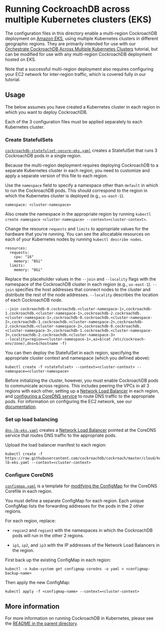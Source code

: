 # Running CockroachDB across multiple Kubernetes clusters (EKS)

The configuration files in this directory enable a multi-region CockroachDB deployment on [Amazon EKS](https://aws.amazon.com/eks/), using multiple Kubernetes clusters in different geographic regions. They are primarily intended for use with our [Orchestrate CockroachDB Across Multiple Kubernetes Clusters](https://www.cockroachlabs.com/docs/stable/orchestrate-cockroachdb-with-kubernetes-multi-cluster#eks) tutorial, but can be modified for use with any multi-region CockroachDB deployment hosted on EKS.

Note that a successful multi-region deployment also requires configuring your EC2 network for inter-region traffic, which is covered fully in our tutorial.

## Usage

The below assumes you have created a Kubernetes cluster in each region in which you want to deploy CockroachDB.

Each of the 3 configuration files must be applied separately to each Kubernetes cluster.

### Create StatefulSets

[`cockroachdb-statefulset-secure-eks.yaml`](https://github.com/cockroachdb/cockroach/cloud/kubernetes/multiregion/eks/cockroachdb-statefulset-secure-eks.yaml) creates a StatefulSet that runs 3 CockroachDB pods in a single region.

Because the multi-region deployment requires deploying CockroachDB to a separate Kubernetes cluster in each region, you need to customize and apply a separate version of this file to each region.

Use the `namespace` field to specify a namespace other than `default` in which to run the CockroachDB pods. This should correspond to the region in which the Kubernetes cluster is deployed (e.g., `us-east-1`). 

```
namespace: <cluster-namespace>
```

Also create the namespace in the appropriate region by running `kubectl create namespace <cluster-namespace> --context=<cluster-context>`.

Change the resource `requests` and `limits` to appropriate values for the hardware that you're running. You can see the allocatable resources on each of your Kubernetes nodes by running `kubectl describe nodes`.

```
resources:
  requests:
    cpu: "16"
    memory: "8Gi"
  limits:
    memory: "8Gi"
```

Replace the placeholder values in the `--join` and `--locality` flags with the namespace of the CockroachDB cluster in each region (e.g., `us-east-1`). `--join` specifies the host addresses that connect nodes to the cluster and distribute the rest of the node addresses. `--locality` describes the location of each CockroachDB node.

```
--join cockroachdb-0.cockroachdb.<cluster-namespace-1>,cockroachdb-1.cockroachdb.<cluster-namespace-1>,cockroachdb-2.cockroachdb.<cluster-namespace-1>,cockroachdb-0.cockroachdb.<cluster-namespace-2>,cockroachdb-1.cockroachdb.<cluster-namespace-2>,cockroachdb-2.cockroachdb.<cluster-namespace-2>,cockroachdb-0.cockroachdb.<cluster-namespace-3>,cockroachdb-1.cockroachdb.<cluster-namespace-3>,cockroachdb-2.cockroachdb.<cluster-namespace-3>
--locality=region=<cluster-namespace-1>,az=$(cat /etc/cockroach-env/zone),dns=$(hostname -f)
```

You can then deploy the StatefulSet in each region, specifying the appropriate cluster context and namespace (which you defined above):

```
kubectl create -f <statefulset> --context=<cluster-context> --namespace=<cluster-namespace>
```

Before initializing the cluster, however, you must enable CockroachDB pods to communicate across regions. This includes peering the VPCs in all 3 regions with each other, setting up a [Network Load Balancer](#set-up-load-balancing) in each region, and [configuring a CoreDNS service](#configure-coredns) to route DNS traffic to the appropriate pods. For information on configuring the EC2 network, see our [documentation](https://www.cockroachlabs.com/docs/stable/orchestrate-cockroachdb-with-kubernetes-multi-cluster#eks).

### Set up load balancing

[`dns-lb-eks.yaml`](https://github.com/cockroachdb/cockroach/cloud/kubernetes/multiregion/eks/dns-lb-eks.yaml) creates a [Network Load Balancer](https://docs.aws.amazon.com/elasticloadbalancing/latest/network/introduction.html) pointed at the CoreDNS service that routes DNS traffic to the appropriate pods. 

Upload the load balancer manifest to each region:

```
kubectl create -f https://raw.githubusercontent.com/cockroachdb/cockroach/master/cloud/kubernetes/multiregion/eks/dns-lb-eks.yaml --context=<cluster-context>
```

### Configure CoreDNS

[`configmap.yaml`](https://github.com/cockroachdb/cockroach/cloud/kubernetes/multiregion/eks/configmap.yaml) is a template for [modifying the ConfigMap](https://kubernetes.io/docs/tasks/administer-cluster/dns-custom-nameservers/#coredns-configmap-options) for the CoreDNS Corefile in each region.

You must define a separate ConfigMap for each region. Each unique ConfigMap lists the forwarding addresses for the pods in the 2 other regions. 

For each region, replace:

- `region2` and `region3` with the namespaces in which the CockroachDB pods will run in the other 2 regions.

- `ip1`, `ip2`, and `ip3` with the IP addresses of the Network Load Balancers in the region.

First back up the existing ConfigMap in each region:

```
kubectl -n kube-system get configmap coredns -o yaml > <configmap-backup-name>
```

Then apply the new ConfigMap:

```
kubectl apply -f <configmap-name> --context=<cluster-context>
```

## More information

For more information on running CockroachDB in Kubernetes, please see the [README in the parent directory](../../README.md).

